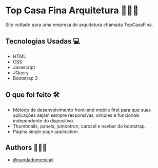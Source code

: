 # Top Casa Fina Arquitetura 👷🏻‍♀️

Site voltado para uma empresa de arquitetura chamada TopCasaFina.

## Tecnologias Usadas 💻
 - HTML
 - CSS
 - Javascript
 - JQuery
 - Bootstrap 3
 
## O que foi feito 🛠
- Método de desenvolvimento front-end mobile first para que suas aplicações sejam sempre responsivas, simples e funcionais independente do dispositivo.
- Thumbnails, panels, jumbotron, carosel e navbar do bootstrap.
- Página single page application.


## Authors 👩🏻‍💻

- [@nandadomenicali](https://github.com/nandadomenicali)


  
